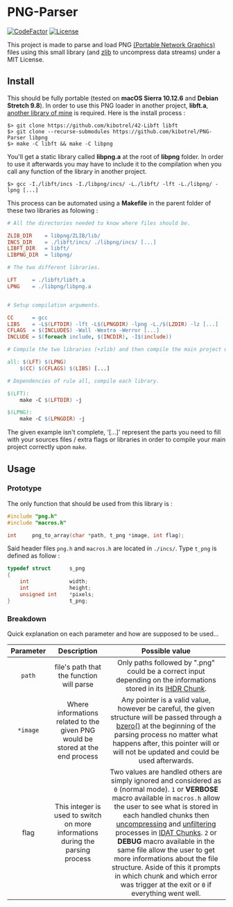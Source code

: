 # PNG-Parser
[![CodeFactor](https://www.codefactor.io/repository/github/kibotrel/png-parser/badge)](https://www.codefactor.io/repository/github/kibotrel/png-parser) [![License](http://img.shields.io/:license-mit-blue.svg?style=flat-square)](http://badges.mit-license.org)

This project is made to parse and load PNG [(Portable Network Graphics)](https://en.wikipedia.org/wiki/Portable_Network_Graphics) files using this small library (and [zlib](https://github.com/madler/zlib) to uncompress data streams) under a MIT License.

## Install

This should be fully portable (tested on **macOS Sierra 10.12.6** and **Debian Stretch 9.8**). In order to use this PNG loader in another project, **libft.a**, [another library of mine](https://github.com/kibotrel/42-Libft) is required. Here is the install process :
```shell
$> git clone https://github.com/kibotrel/42-Libft libft
$> git clone --recurse-submodules https://github.com/kibotrel/PNG-Parser libpng
$> make -C libft && make -C libpng
```

You'll get a static library called **libpng.a** at the root of **libpng** folder. In order to use it afterwards you may have to include it to the compilation when you call any function of the library in another project.
```shell
$> gcc -I./libft/incs -I./libpng/incs/ -L./libft/ -lft -L./libpng/ -lpng [...]
```

This process can be automated using a **Makefile** in the parent folder of these two libraries as folowing :
```Makefile
# All the directories needed to know where files should be.

ZLIB_DIR	= libpng/ZLIB/lib/
INCS_DIR	= ./libft/incs/ ./libpng/incs/ [...]
LIBFT_DIR	= libft/
LIBPNG_DIR	= libpng/

# The two different libraries.

LFT     = ./libft/libft.a
LPNG    = ./libpng/libpng.a


# Setup compilation arguments.

CC      = gcc
LIBS    = -L$(LFTDIR) -lft -L$(LPNGDIR) -lpng -L./$(LZDIR) -lz [...]
CFLAGS  = $(INCLUDES) -Wall -Wextra -Werror [...]
INCLUDE = $(foreach include, $(INCDIR), -I$(include))

# Compile the two libraries (+zlib) and then compile the main project where png_to_array() is used.

all: $(LFT) $(LPNG)
	$(CC) $(CFLAGS) $(LIBS) [...]

# Dependencies of rule all, compile each library.

$(LFT):
	make -C $(LFTDIR) -j

$(LPNG):
	make -C $(LPNGDIR) -j
```

The given example isn't complete, '[...]' represent the parts you need to fill with your sources files / extra flags or libraries in order to compile your main project correctly upon `make`.

## Usage
### Prototype
The only function that should be used from this library is :
```C
#include "png.h"
#include "macros.h"

int     png_to_array(char *path, t_png *image, int flag);
```

Said header files `png.h` and `macros.h` are located in `./incs/`. Type `t_png` is defined as follow :
```C
typedef struct      s_png
{
    int             width;
    int             height;
    unsigned int    *pixels;
}                   t_png;
```
### Breakdown

Quick explanation on each parameter and how are supposed to be used...

Parameter | Description | Possible value
:---: | :---: | :---:
`path` | file's path that the function will parse | Only paths followed by ".png" could be a correct input depending on the informations stored in its [IHDR Chunk](https://www.w3.org/TR/2003/REC-PNG-20031110/#11IHDR).
`*image` | Where informations related to the given PNG would be stored at the end process | Any pointer is a valid value, however be careful, the given structure will be passed through a [bzero()](http://man7.org/linux/man-pages/man3/bzero.3.html) at the beginning of the parsing process no matter what happens after, this pointer will or will not be updated and could be used afterwards.
flag | This integer is used to switch on more informations during the parsing process | Two values are handled others are simply ignored and considered as `0` (normal mode). `1` or **VERBOSE** macro available in `macros.h` allow the user to see what is stored in each handled chunks then [uncompressing](https://www.w3.org/TR/2003/REC-PNG-20031110/#10Compression) and [unfiltering](https://www.w3.org/TR/2003/REC-PNG-20031110/#9Filters) processes in [IDAT Chunks](https://www.w3.org/TR/2003/REC-PNG-20031110/#11IDAT). `2` or **DEBUG** macro available in the same file allow the user to get more informations about the file structure. Aside of this it prompts in which chunk and which error was trigger at the exit or `0` if everything went well.
